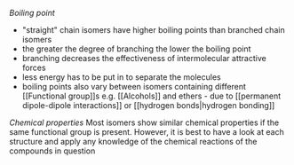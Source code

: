 *Boiling point*
+ "straight" chain isomers have higher boiling points than branched chain isomers
+ the greater the degree of branching the lower the boiling point
+ branching decreases the effectiveness of intermolecular attractive forces
+ less energy has to be put in to separate the molecules
+ boiling points also vary between isomers containing different [[Functional group]]s
  e.g. [[Alcohols]] and ethers - due to [[permanent dipole-dipole interactions]] or [[hydrogen bonds|hydrogen bonding]]

*Chemical properties*
Most isomers show similar chemical properties if the same functional group is present. However, it is best to have a look at each structure and apply any knowledge of the chemical reactions of the compounds in question